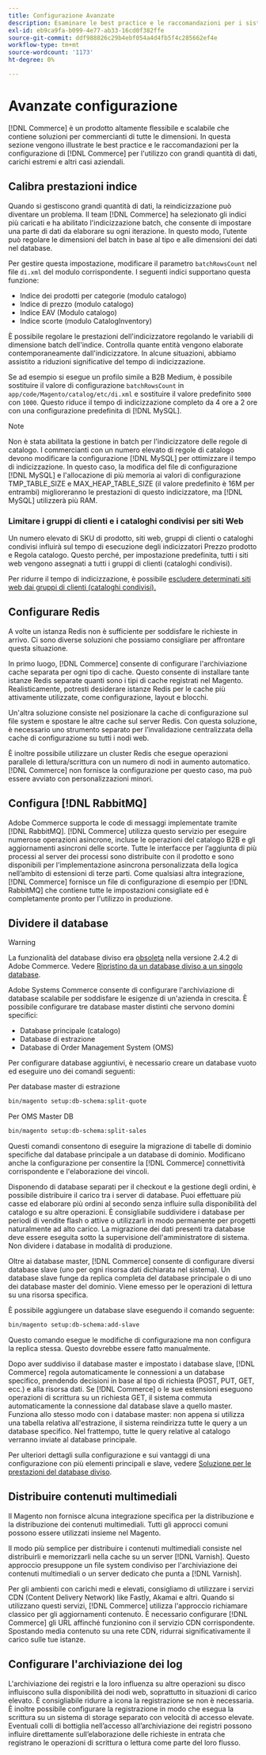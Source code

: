 ```yaml
---
title: Configurazione Avanzate
description: Esaminare le best practice e le raccomandazioni per i sistemi aziendali di grandi dimensioni progettati per elaborare grandi volumi di dati.
exl-id: eb9ca9fa-b099-4e77-ab33-16cd0f382ffe
source-git-commit: ddf988826c29b4ebf054a4d4fb5f4c285662ef4e
workflow-type: tm+mt
source-wordcount: '1173'
ht-degree: 0%

---
```


# Avanzate configurazione

[!DNL Commerce] è un prodotto altamente flessibile e scalabile che contiene soluzioni per commercianti di tutte le dimensioni. In questa sezione vengono illustrate le best practice e le raccomandazioni per la configurazione di [!DNL Commerce] per l&#39;utilizzo con grandi quantità di dati, carichi estremi e altri casi aziendali.

## Calibra prestazioni indice

Quando si gestiscono grandi quantità di dati, la reindicizzazione può diventare un problema. Il team [!DNL Commerce] ha selezionato gli indici più caricati e ha abilitato l&#39;indicizzazione batch, che consente di impostare una parte di dati da elaborare su ogni iterazione. In questo modo, l’utente può regolare le dimensioni del batch in base al tipo e alle dimensioni dei dati nel database.

Per gestire questa impostazione, modificare il parametro `batchRowsCount` nel file `di.xml` del modulo corrispondente. I seguenti indici supportano questa funzione:

* Indice dei prodotti per categorie (modulo catalogo)
* Indice di prezzo (modulo catalogo)
* Indice EAV (Modulo catalogo)
* Indice scorte (modulo CatalogInventory)

È possibile regolare le prestazioni dell&#39;indicizzatore regolando le variabili di dimensione batch dell&#39;indice. Controlla quante entità vengono elaborate contemporaneamente dall&#39;indicizzatore. In alcune situazioni, abbiamo assistito a riduzioni significative del tempo di indicizzazione.

Se ad esempio si esegue un profilo simile a B2B Medium, è possibile sostituire il valore di configurazione `batchRowsCount` in `app/code/Magento/catalog/etc/di.xml` e sostituire il valore predefinito `5000` con `1000`. Questo riduce il tempo di indicizzazione completo da 4 ore a 2 ore con una configurazione predefinita di [!DNL MySQL].

>[!NOTE]
>
>Non è stata abilitata la gestione in batch per l&#39;indicizzatore delle regole di catalogo. I commercianti con un numero elevato di regole di catalogo devono modificare la configurazione [!DNL MySQL] per ottimizzare il tempo di indicizzazione. In questo caso, la modifica del file di configurazione [!DNL MySQL] e l&#39;allocazione di più memoria ai valori di configurazione TMP_TABLE_SIZE e MAX_HEAP_TABLE_SIZE (il valore predefinito è 16M per entrambi) miglioreranno le prestazioni di questo indicizzatore, ma [!DNL MySQL] utilizzerà più RAM.

### Limitare i gruppi di clienti e i cataloghi condivisi per siti Web

Un numero elevato di SKU di prodotto, siti web, gruppi di clienti o cataloghi condivisi influirà sul tempo di esecuzione degli indicizzatori Prezzo prodotto e Regola catalogo. Questo perché, per impostazione predefinita, tutti i siti web vengono assegnati a tutti i gruppi di clienti (cataloghi condivisi).

Per ridurre il tempo di indicizzazione, è possibile [escludere determinati siti web dai gruppi di clienti (cataloghi condivisi).](https://developer.adobe.com/commerce/php/development/components/indexing/optimization/#customer-group-limitations-by-websites)

## Configurare Redis

A volte un istanza Redis non è sufficiente per soddisfare le richieste in arrivo. Ci sono diverse soluzioni che possiamo consigliare per affrontare questa situazione.

In primo luogo, [!DNL Commerce] consente di configurare l&#39;archiviazione cache separata per ogni tipo di cache. Questo consente di installare tante istanze Redis separate quanti sono i tipi di cache registrati nel Magento. Realisticamente, potresti desiderare istanze Redis per le cache più attivamente utilizzate, come configurazione, layout e blocchi.

Un&#39;altra soluzione consiste nel posizionare la cache di configurazione sul file system e spostare le altre cache sul server Redis. Con questa soluzione, è necessario uno strumento separato per l’invalidazione centralizzata della cache di configurazione su tutti i nodi web.

È inoltre possibile utilizzare un cluster Redis che esegue operazioni parallele di lettura/scrittura con un numero di nodi in aumento automatico. [!DNL Commerce] non fornisce la configurazione per questo caso, ma può essere avviato con personalizzazioni minori.

## Configura [!DNL RabbitMQ]

Adobe Commerce supporta le code di messaggi implementate tramite [!DNL RabbitMQ]. [!DNL Commerce] utilizza questo servizio per eseguire numerose operazioni asincrone, incluse le operazioni del catalogo B2B e gli aggiornamenti asincroni delle scorte. Tutte le interfacce per l’aggiunta di più processi al server dei processi sono distribuite con il prodotto e sono disponibili per l’implementazione asincrona personalizzata della logica nell’ambito di estensioni di terze parti. Come qualsiasi altra integrazione, [!DNL Commerce] fornisce un file di configurazione di esempio per [!DNL RabbitMQ] che contiene tutte le impostazioni consigliate ed è completamente pronto per l&#39;utilizzo in produzione.

## Dividere il database

>[!WARNING]
>
>La funzionalità del database diviso era [obsoleta](https://community.magento.com/t5/Magento-DevBlog/Deprecation-of-Split-Database-in-Magento-Commerce/ba-p/465187) nella versione 2.4.2 di Adobe Commerce. Vedere [Ripristino da un database diviso a un singolo database](../configuration/storage/revert-split-database.md).

Adobe Systems Commerce consente di configurare l&#39;archiviazione di database scalabile per soddisfare le esigenze di un&#39;azienda in crescita. È possibile configurare tre database master distinti che servono domini specifici:

* Database principale (catalogo)
* Database di estrazione
* Database di Order Management System (OMS)

Per configurare database aggiuntivi, è necessario creare un database vuoto ed eseguire uno dei comandi seguenti:

Per database master di estrazione

```bash
bin/magento setup:db-schema:split-quote
```

Per OMS Master DB

```bash
bin/magento setup:db-schema:split-sales
```

Questi comandi consentono di eseguire la migrazione di tabelle di dominio specifiche dal database principale a un database di dominio. Modificano anche la configurazione per consentire la [!DNL Commerce] connettività corrispondente e l&#39;elaborazione dei vincoli.

Disponendo di database separati per il checkout e la gestione degli ordini, è possibile distribuire il carico tra i server di database. Puoi effettuare più casse ed elaborare più ordini al secondo senza influire sulla disponibilità del catalogo e su altre operazioni. È consigliabile suddividere i database per periodi di vendite flash o attive o utilizzarli in modo permanente per progetti naturalmente ad alto carico. La migrazione dei dati presenti tra database deve essere eseguita sotto la supervisione dell&#39;amministratore di sistema.  Non dividere i database in modalità di produzione.

Oltre ai database master, [!DNL Commerce] consente di configurare diversi database slave (uno per ogni risorsa dati dichiarata nel sistema). Un database slave funge da replica completa del database principale o di uno dei database master del dominio. Viene emesso per le operazioni di lettura su una risorsa specifica.

È possibile aggiungere un database slave eseguendo il comando seguente:

```bash
bin/magento setup:db-schema:add-slave
```

Questo comando esegue le modifiche di configurazione ma non configura la replica stessa. Questo dovrebbe essere fatto manualmente.

Dopo aver suddiviso il database master e impostato i database slave, [!DNL Commerce] regola automaticamente le connessioni a un database specifico, prendendo decisioni in base al tipo di richiesta (POST, PUT, GET, ecc.) e alla risorsa dati. Se [!DNL Commerce] o le sue estensioni eseguono operazioni di scrittura su un richiesta GET, il sistema commuta automaticamente la connessione dal database slave a quello master. Funziona allo stesso modo con i database master: non appena si utilizza una tabella relativa all&#39;estrazione, il sistema reindirizza tutte le query a un database specifico. Nel frattempo, tutte le query relative al catalogo verranno inviate al database principale.

Per ulteriori dettagli sulla configurazione e sui vantaggi di una configurazione con più elementi principali e slave, vedere
[Soluzione per le prestazioni del database diviso](../configuration/storage/multi-master.md).

## Distribuire contenuti multimediali

Il Magento non fornisce alcuna integrazione specifica per la distribuzione e la distribuzione dei contenuti multimediali. Tutti gli approcci comuni possono essere utilizzati insieme nel Magento.

Il modo più semplice per distribuire i contenuti multimediali consiste nel distribuirli e memorizzarli nella cache su un server [!DNL Varnish]. Questo approccio presuppone un file system condiviso per l&#39;archiviazione dei contenuti multimediali o un server dedicato che punta a [!DNL Varnish].

Per gli ambienti con carichi medi e elevati, consigliamo di utilizzare i servizi CDN (Content Delivery Network) like Fastly, Akamai e altri. Quando si utilizzano questi servizi, [!DNL Commerce] utilizza l&#39;approccio richiamare classico per gli aggiornamenti contenuto. È necessario configurare [!DNL Commerce] gli URL affinché funzionino con il servizio CDN corrispondente. Spostando media contenuto su una rete CDN, ridurrai significativamente il carico sulle tue istanze.

## Configurare l&#39;archiviazione dei log

L&#39;archiviazione dei registri e la loro influenza su altre operazioni su disco influiscono sulla disponibilità dei nodi web, soprattutto in situazioni di carico elevato. È consigliabile ridurre a icona la registrazione se non è necessaria. È inoltre possibile configurare la registrazione in modo che esegua la scrittura su un sistema di storage separato con velocità di accesso elevate. Eventuali colli di bottiglia nell’accesso all’archiviazione dei registri possono influire direttamente sull’elaborazione delle richieste in entrata che registrano le operazioni di scrittura o lettura come parte del loro flusso.
